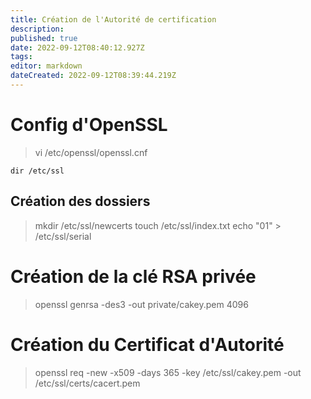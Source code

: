 ```yaml
---
title: Création de l'Autorité de certification
description: 
published: true
date: 2022-09-12T08:40:12.927Z
tags: 
editor: markdown
dateCreated: 2022-09-12T08:39:44.219Z
---
```


# Config d'OpenSSL
  > vi /etc/openssl/openssl.cnf
  
 `dir /etc/ssl`
 
 ## Création des dossiers
  > mkdir /etc/ssl/newcerts
  > touch /etc/ssl/index.txt
  > echo "01" > /etc/ssl/serial
  
# Création de la clé RSA privée
> openssl genrsa -des3 -out private/cakey.pem 4096

# Création du Certificat d'Autorité
> openssl req -new -x509 -days 365 -key /etc/ssl/cakey.pem -out /etc/ssl/certs/cacert.pem